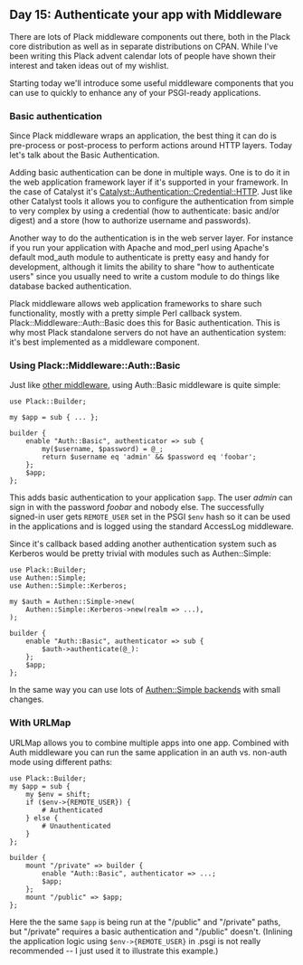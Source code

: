 ## Day 15: Authenticate your app with Middleware

There are lots of Plack middleware components out there, both in the Plack core distribution as well as in separate distributions on CPAN. While I've been writing this Plack advent calendar lots of people have shown their interest and taken ideas out of my wishlist.

Starting today we'll introduce some useful middleware components that you can use to quickly to enhance any of your PSGI-ready applications.

### Basic authentication

Since Plack middleware wraps an application, the best thing it can do is pre-process or post-process to perform actions around HTTP layers. Today let's talk about the Basic Authentication.

Adding basic authentication can be done in multiple ways. One is to do it in the web application framework layer if it's supported in your framework. In the case of Catalyst it's [Catalyst::Authentication::Credential::HTTP](http://search.cpan.org/perldoc?Catalyst::Authentication::Credential::HTTP). Just like other Catalyst tools it allows you to configure the authentication from simple to very complex by using a credential (how to authenticate: basic and/or digest) and a store (how to authorize username and passwords).

Another way to do the authentication is in the web server layer. For instance if you run your application with Apache and mod_perl using Apache's default mod_auth module to authenticate is pretty easy and handy for development, although it limits the ability to share "how to authenticate users" since you usually need to write a custom module to do things like database backed authentication.

Plack middleware allows web application frameworks to share such functionality, mostly with a pretty simple Perl callback system. Plack::Middleware::Auth::Basic does this for Basic authentication. This is why most Plack standalone servers do not have an authentication system: it's best implemented as a middleware component.

### Using Plack::Middleware::Auth::Basic

Just like [other middleware](http://advent.plackperl.org/2009/12/day-10-using-plack-middleware.html), using Auth::Basic middleware is quite simple:

    use Plack::Builder;
    
    my $app = sub { ... };
    
    builder {
        enable "Auth::Basic", authenticator => sub {
            my($username, $password) = @_;
            return $username eq 'admin' && $password eq 'foobar';
        };
        $app;
    };

This adds basic authentication to your application `$app`. The user *admin* can sign in with the password *foobar* and nobody else. The successfully signed-in user gets `REMOTE_USER` set in the PSGI `$env` hash so it can be used in the applications and is logged using the standard AccessLog middleware.

Since it's callback based adding another authentication system such as Kerberos would be pretty trivial with modules such as Authen::Simple:

    use Plack::Builder;
    use Authen::Simple;
    use Authen::Simple::Kerberos;

    my $auth = Authen::Simple->new(
        Authen::Simple::Kerberos->new(realm => ...),
    );
    
    builder {
        enable "Auth::Basic", authenticator => sub {
            $auth->authenticate(@_):
        };
        $app;
    };

In the same way you can use lots of [Authen::Simple backends](http://search.cpan.org/search?query=authen+simple&mode=all) with small changes.

### With URLMap

URLMap allows you to combine multiple apps into one app. Combined with Auth middleware you can run the same application in an auth vs. non-auth mode using different paths:

    use Plack::Builder;
    my $app = sub {
        my $env = shift;
        if ($env->{REMOTE_USER}) { 
            # Authenticated
        } else {
            # Unauthenticated
        }
    };
    
    builder {
        mount "/private" => builder {
            enable "Auth::Basic", authenticator => ...;
            $app;
        };
        mount "/public" => $app;
    };

Here the the same `$app` is being run at the "/public" and "/private" paths, but "/private" requires a basic authentication and "/public" doesn't. (Inlining the application logic using `$env->{REMOTE_USER}` in .psgi is not really recommended -- I just used it to illustrate this example.)
